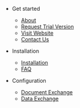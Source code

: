 <!-- _navbar.md -->

* Get started

  * [About](#get-started)
  * [Request Trial Version](https://try.aqipro.com)
  * [Visit Website](https://aqipro.com)
  * [Contact Us](https://aqipro.com/contact)

* Installation
  * [Installation](installation/)
  * [FAQ](aqilink/faq.md)
  
* Configuration
  * [Document Exchange](configuration/aqilink/)
  * [Data Exchange](configuration/aqishare/)
